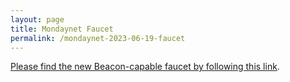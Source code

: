 ```yaml
---
layout: page
title: Mondaynet Faucet
permalink: /mondaynet-2023-06-19-faucet
---
```


[Please find the new Beacon-capable faucet by following this link](https://faucet.mondaynet-2023-06-19.teztnets.xyz).
